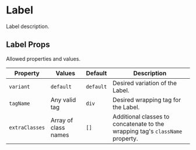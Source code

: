 # Label

Label description.

## Label Props
Allowed properties and values.

Property | Values | Default | Description
-------- | ------ | ------- | -----------
`variant` | `default` | `default` | Desired variation of the Label.
`tagName` | Any valid tag | `div` | Desired wrapping tag for the Label.
`extraClasses` | Array of class names | `[]` | Additional classes to concatenate to the wrapping tag's `className` property.
